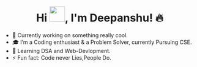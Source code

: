 <h1 align="center">Hi <img src="https://github.com/seanprashad/slackmoji/blob/master/emoji/blob/blob-wave-gif.gif" width="40px">, I'm Deepanshu! 🔥</h1>
<!-- **xAn-x/xAn-x** is a ✨ _special_ ✨ repository because its `README.md` (this file) appears on your GitHub profile. -->

<!-- Here are some ideas to get you started: -->

- 🔭 Currently working on something really cool.
- 🎓 I’m a Coding enthusiast & a Problem Solver, currently Pursuing CSE.
- 🎯 Learning DSA and Web-Devlopment.
- ⚡ Fun fact: Code never Lies,People Do.

